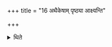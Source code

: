 +++
title = "16 अथैकेषाम् पृष्ठ्या आक्ष्यन्ति"

+++

<details><summary>थिते</summary>

16. Now according to some the Ādityānām ayanam should consist of only Pr̥ṣṭhya-six-day-periods and the Ākṣyat-days and the Aṅgirasām Ayanam should consist of only Abhiplava six-day periods and the Ākṣyat-days. They say that whatever is different from the Pr̥ṣṭhya and Abhiplava is called Akṣyat.  

[^1]: Cf. AB IV.17.  
</details>
